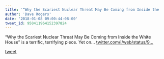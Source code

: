 ```yaml
---
title: '“Why the Scariest Nuclear Threat May Be Coming from Inside the White House”...'
author: 'Dave Rogers'
date: '2018-01-08 09:00:44-08:00'
tweet_id: 950411964152397824
---
```

“Why the Scariest Nuclear Threat May Be Coming from Inside the White House” is a terrific, terrifying piece. Yet on… [twitter.com/i/web/status/9…](https://twitter.com/i/web/status/950411964152397824)

[tweet](https://twitter.com/yukondude/status/950411964152397824)